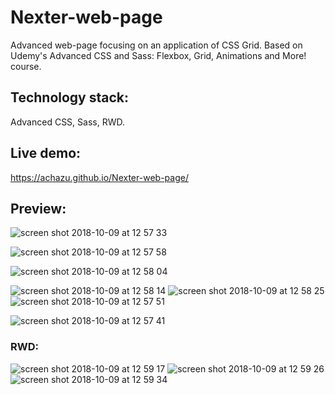 # Nexter-web-page
Advanced web-page focusing on an application of CSS Grid. Based on
Udemy's Advanced CSS and Sass: Flexbox, Grid, Animations and More!
course.

## Technology stack: 
Advanced CSS, Sass, RWD.

## Live demo:
https://achazu.github.io/Nexter-web-page/

## Preview:
![screen shot 2018-10-09 at 12 57 33](https://user-images.githubusercontent.com/37018331/46665205-7c57f300-cbc3-11e8-9f7b-5dc558625322.png)


![screen shot 2018-10-09 at 12 57 58](https://user-images.githubusercontent.com/37018331/46665203-7c57f300-cbc3-11e8-9960-76f2e5352c41.png)


![screen shot 2018-10-09 at 12 58 04](https://user-images.githubusercontent.com/37018331/46665195-795d0280-cbc3-11e8-875d-57a3c2ff4538.png)

![screen shot 2018-10-09 at 12 58 14](https://user-images.githubusercontent.com/37018331/46665197-795d0280-cbc3-11e8-980d-c499e81112a9.png)
![screen shot 2018-10-09 at 12 58 25](https://user-images.githubusercontent.com/37018331/46665198-795d0280-cbc3-11e8-8453-d2b0b939f24a.png)
![screen shot 2018-10-09 at 12 57 51](https://user-images.githubusercontent.com/37018331/46665202-7c57f300-cbc3-11e8-9003-166779a6cdb6.png)

![screen shot 2018-10-09 at 12 57 41](https://user-images.githubusercontent.com/37018331/46665204-7c57f300-cbc3-11e8-9988-3545c483c0d4.png)
### RWD:



![screen shot 2018-10-09 at 12 59 17](https://user-images.githubusercontent.com/37018331/46665199-795d0280-cbc3-11e8-902f-c0135c7fc94a.png)
![screen shot 2018-10-09 at 12 59 26](https://user-images.githubusercontent.com/37018331/46665200-795d0280-cbc3-11e8-964f-6fd069692977.png)
![screen shot 2018-10-09 at 12 59 34](https://user-images.githubusercontent.com/37018331/46665201-79f59900-cbc3-11e8-9713-298e75beb93e.png)








